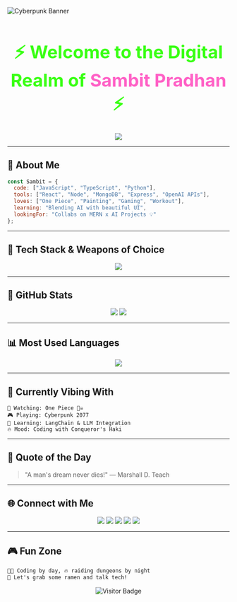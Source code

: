 ![Cyberpunk Banner](./A_cyberpunk-style_digital_illustration_banner_show.png)

<h1 align="center" style="color: #39FF14; font-size: 2.5rem;">
  ⚡ Welcome to the Digital Realm of <span style="color: #FF61C6">Sambit Pradhan</span> ⚡
</h1>

<p align="center">
  <img src="https://readme-typing-svg.demolab.com?font=Fira+Code&duration=2000&pause=1000&color=F72585&center=true&vCenter=true&width=435&lines=Full-stack+dev+%7C+DSA+enthusiast+%7C+Anime+lover;Gamer+%7C+Artist+%7C+Fitness+Freak;Building+MERN+%2B+AI+projects+now!"/>
</p>

---

## 🔮 About Me

```js
const Sambit = {
  code: ["JavaScript", "TypeScript", "Python"],
  tools: ["React", "Node", "MongoDB", "Express", "OpenAI APIs"],
  loves: ["One Piece", "Painting", "Gaming", "Workout"],
  learning: "Blending AI with beautiful UI",
  lookingFor: "Collabs on MERN x AI Projects 💡"
};
```

---

## 🧠 Tech Stack & Weapons of Choice

<p align="center">
  <img src="https://skillicons.dev/icons?i=js,ts,react,nodejs,express,mongodb,python,vscode,vercel,git,github,tailwind" />
</p>

---

## 🚀 GitHub Stats

<p align="center">
  <img src="https://github-readme-stats.vercel.app/api?username=dummyUsername&show_icons=true&theme=tokyonight" />
  <img src="https://github-readme-streak-stats.herokuapp.com/?user=dummyUsername&theme=tokyonight" />
</p>

---

## 📊 Most Used Languages

<p align="center">
  <img src="https://github-readme-stats.vercel.app/api/top-langs/?username=dummyUsername&layout=compact&theme=tokyonight" />
</p>

---

## 🌌 Currently Vibing With

```
🎥 Watching: One Piece 🏴‍☠️
🎮 Playing: Cyberpunk 2077
🧠 Learning: LangChain & LLM Integration
🔥 Mood: Coding with Conqueror's Haki
```

---

## 💬 Quote of the Day

> "A man's dream never dies!" — Marshall D. Teach

---

## 🌐 Connect with Me

<p align="center">
  <a href="https://linkedin.com/in/dummy"><img src="https://img.shields.io/badge/LinkedIn-%230077B5.svg?&style=for-the-badge&logo=linkedin&logoColor=white" /></a>
  <a href="mailto:sambitpradhan.dev2004@gmail.com"><img src="https://img.shields.io/badge/Gmail-%23D14836.svg?&style=for-the-badge&logo=gmail&logoColor=white" /></a>
  <a href="https://github.com/dummyUsername"><img src="https://img.shields.io/badge/GitHub-%23121011.svg?&style=for-the-badge&logo=github&logoColor=white" /></a>
  <a href="https://twitter.com/dummy"><img src="https://img.shields.io/badge/Twitter-%231DA1F2.svg?&style=for-the-badge&logo=twitter&logoColor=white" /></a>
  <a href="https://auth.geeksforgeeks.org/user/dummy"><img src="https://img.shields.io/badge/GfG-%2300C853.svg?&style=for-the-badge&logo=geeksforgeeks&logoColor=white" /></a>
</p>

---

## 🎮 Fun Zone

```md
👨‍💻 Coding by day, 🔥 raiding dungeons by night
🍜 Let's grab some ramen and talk tech!
```

<p align="center">
  <img src="https://komarev.com/ghpvc/?username=dummyUsername&label=VISITORS&color=39FF14" alt="Visitor Badge" />
</p>
